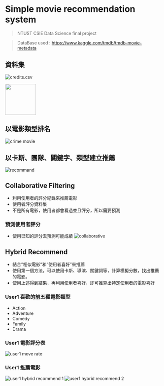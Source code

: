 # Simple movie recommendation system
> NTUST CSIE Data Science final project

> DataBase used : https://www.kaggle.com/tmdb/tmdb-movie-metadata

## 資料集
![credits.csv](https://github.com/shungfu/Simple_Movie_Recommned_System/raw/master/Image/credits_csv.png)

<img src="https://github.com/shungfu/Simple_Movie_Recommned_System/raw/master/Image/movies_csv.png" width="100" height="100"/>

## 以電影類型排名
![crime movie](https://github.com/shungfu/Simple_Movie_Recommned_System/raw/master/Image/crime.png)

## 以卡斯、團隊、關鍵字、類型建立推薦
![recommand](https://github.com/shungfu/Simple_Movie_Recommned_System/raw/master/Image/recomand1.png)

## Collaborative Filtering
* 利用使用者的評分紀錄來推薦電影
* 使用者評分資料集
* 不是所有電影，使用者都會看過並且評分，所以需要預測
### 預測使用者評分
* 使用已知的評分去預測可能成績
![collaborative](https://github.com/shungfu/Simple_Movie_Recommned_System/raw/master/Image/colla.png)

## Hybrid Recommend
* 結合”相似電影”和”使用者喜好”來推薦
* 使用第一個方法，可以使用卡斯、導演、關鍵詞等，計算模擬分數，找出推薦的電影。
* 使用上述得到結果，再利用使用者喜好，即可推算出特定使用者的電影喜好

### User1 喜歡的前五種電影類型
* Action
* Adventure
* Comedy
* Family
* Drama

### User1 電影評分表
![user1 move rate](https://github.com/shungfu/Simple_Movie_Recommned_System/raw/master/Image/user1_rate.png)

### User1 推薦電影
![user1 hybrid recommend 1](https://github.com/shungfu/Simple_Movie_Recommned_System/raw/master/Image/user1_hybrid.png)
![user1 hybrid recommend 2](https://github.com/shungfu/Simple_Movie_Recommned_System/raw/master/Image/user1_hybrid2.png)




